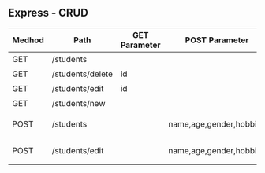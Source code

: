 ## Express - CRUD



| Medhod | Path             | GET Parameter | POST Parameter          | Comment      |
| ------ | ---------------- | ------------- | ----------------------- | ------------ |
| GET    | /students        |               |                         | 首頁         |
| GET    | /students/delete | id            |                         | 刪除頁面     |
| GET    | /students/edit   | id            |                         | 修改頁面     |
| GET    | /students/new    |               |                         | 新增頁面     |
| POST   | /students        |               | name,age,gender,hobbies | 送出新增資料 |
| POST   | /students/edit   |               | name,age,gender,hobbies | 送出修改資料 |
